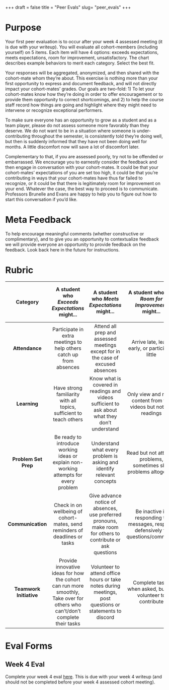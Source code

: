+++
draft = false
title = "Peer Evals"
slug= "peer_evals"
+++


# Purpose

Your first peer evaluation is to occur after your week 4 assessed meeting (it is due with your writeup). You will evaluate all cohort-members (including yourself) on 5 items. Each item will have 4 options: exceeds expectations, meets expectations, room for improvement, unsatisfactory. The chart describes example behaviors to merit each category. Select the best fit.

Your responses will be aggregated, anonymized, and then shared with the cohort-mate whom they’re about.  This exercise is nothing more than your first opportunity to express and document feedback, and will not directly impact your cohort-mates’ grades. Our goals are two-fold: 1) To let your cohort-mates know how they’re doing in order to offer encouragement or to provide them opportunity to correct shortcomings, and 2) to help the course staff record how things are going and highlight where they might need to intervene or recognize exceptional performers.

To make sure everyone has an opportunity to grow as a student and as a team player, please do not assess someone more favorably than they deserve. We do not want to be in a situation where someone is under-contributing throughout the semester, is consistently told they’re doing well, but then is suddenly informed that they have not been doing well for months. A little discomfort now will save a lot of discomfort later.

Complementary to that, if you are assessed poorly, try not to be offended or embarrassed. We encourage you to earnestly consider the feedback and then engage in conversation with your cohort-mates. It could be that your cohort-mates’ expectations of you are set too high, it could be that you’re contributing in ways that your cohort-mates have thus far failed to recognize, or it could be that there is legitimately room for improvement on your end. Whatever the case, the best way to proceed is to communicate. Professors Brunelle and Evans are happy to help you to figure out how to start this conversation if you’d like.

# Meta Feedback

To help encourage meaningful comments (whether constructive or complimentary), and to give you an opportunity to contextualize feedback  we will provide everyone an opportunity to provide feedback on the feedback. Look back here in the future for instructions.

# Rubric

| Category | A student who *Exceeds Expectations* might... | A student who *Meets Expectations* might... | A student who has *Room for Improvement* might... | A student whose performance is *Unsatisfactory* might... |
| :------: | :------------------: | :----------------: | :------------------: | :------------: |
| **Attendance** | Participate in extra meetings to help others catch up from absences | Attend all prep and assessed meetings except for in the case of excused absences | Arrive late, leave early, or participate little | Be absent without notice or justification |
| **Learning** | Have strong familiarity with all topics, sufficient to teach others | Know what is covered in readings and videos sufficient to ask about what they don’t understand | Only view and retain content from the videos but not the readings | Be unable to contribute to discussions about course concepts |
| **Problem Set Prep** | Be ready to introduce working ideas or explain non-working attempts for every problem | Understand what every problem is asking and identify relevant concepts | Read but not attempt problems, sometimes skip problems altogether | Rely on cohort-mates to explain problem statements and solutions |
| **Communication** | Check in on wellbeing of cohort-mates, send reminders of deadlines or tasks | Give advance notice of absences, use preferred pronouns, make room for others to contribute or ask questions | Be inactive in responding to messages, respond defensively to questions/comments | Interrupt others, make non-inclusive comments, dominate conversation |
| **Teamwork Initiative** | Provide innovative ideas for how the cohort can run more smoothly, Take over for others who can’t/don’t complete their tasks | Volunteer to attend office hours or take notes during meetings, post questions or statements to discord | Complete tasks when asked, but not volunteer to contribute | Refuse tasks they’re reasonably requested to perform, fail to complete tasks they agree to perform, deny others of opportunities to contribute |

# Eval Forms

## Week 4 Eval

Complete your week 4 eval [here](https://forms.gle/STvyu5GdrngEqzVLA). This is due with your week 4 writeup (and should not be completed before your week 4 assessed cohort meeting).
